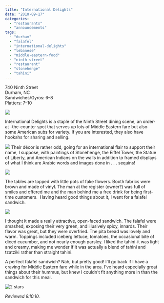 ```yaml
---
title: "International Delights"
date: "2010-09-17"
categories:
  - "restaurants"
  - "announcements"
tags:
  - "durham"
  - "falafel"
  - "international-delights"
  - "lebanese"
  - "middle-eastern-food"
  - "ninth-street"
  - "restaurant"
  - "stonehenge"
  - "tahini"
---
```


740 Ninth Street\
Durham, NC\
Sandwiches/Gyros: $6–$8\
Platters: $7–$10

![](https://thegourmez-wpmedia.s3.amazonaws.com/2024/07/idelights01.jpg)

International Delights is a staple of the Ninth Street dining scene, an order-at -the-counter spot that serves up lots of Middle Eastern fare but also some American subs for variety. If you are interested, they also have hookahs for sharing and selling.

![](https://thegourmez-wpmedia.s3.amazonaws.com/2024/07/idelights04.jpg)  Their décor is rather odd, going for an international flair to support their name, I suppose, with paintings of Stonehenge, the Eiffel Tower, the Statue of Liberty, and American Indians on the walls in addition to framed displays of what I think are Arabic words and images done in . . . sequins!

![](https://thegourmez-wpmedia.s3.amazonaws.com/2024/07/idelights03.jpg)

The tables are topped with little pots of fake flowers. Booth fabrics were brown and made of vinyl. The man at the register (owner?) was full of smiles and offered me and the man behind me a free drink for being first-time customers.  Having heard good things about it, I went for a falafel sandwich.

![](https://thegourmez-wpmedia.s3.amazonaws.com/2024/07/idelights02.jpg)

I thought it made a really attractive, open-faced sandwich. The falafel were smashed, exposing their very green, and illusively spicy, innards. Their flavor was great, but they were overfried. The pita bread was lovely and warm. Toppings included iceberg lettuce, tomatoes, the occasional bite of diced cucumber, and not nearly enough parsley. I liked the tahini-it was light and creamy, making me wonder if it was actually a blend of tahini and tzatziki rather than straight tahini.

A perfect falafel sandwich? Nah, but pretty good! I'll go back if I have a craving for Middle Eastern fare while in the area. I've heard especially great things about their hummus, but knew I couldn't fit anything more in than the sandwich for this meal.




<div class="caption">

![2 stars](http://s3.amazonaws.com/thegourmez-wpmedia/2009/02/rating_chicken11.gif "rating_chicken11")</div>


_Reviewed 9.10.10._

